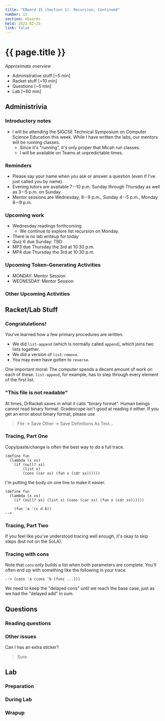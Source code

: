 ```yaml
---
title: "EBoard 15 (Section 1): Recursion, Continued"
number: 15
section: eboards
held: 2022-02-25
link: false
---
```

# {{ page.title }}

_Approximate overview_

* Administrative stuff [~5 min]
* Racket stuff [~10 min]
* Questions [~5 min]
* Lab [~60 min]

Administrivia
-------------

### Introductory notes

* I will be attending the SIGCSE Technical Symposium on Computer Science
  Education this week.  While I have written the labs, our mentors will be
  running classes.
    * Since it's "running", it's only proper that Micah run classes.
    * I will be available on Teams at unpredictable times.

### Reminders

* Please say your name when you ask or answer a question (even if I've
  just called you by name).
* Evening tutors are available 7--10 p.m. Sunday through Thursday as
  well as 3--5 p.m. on Sunday.
* Mentor sessions are Wednesday, 8--9 p.m., Sunday 4--5 p.m., Monday 8--9 p.m.

### Upcoming work

* Wednesday readings forthcoming.  
    * We continue to explore list recursion on Monday.
* There is no lab writeup for today
* Quiz 6 due Sunday: TBD
* MP3 due Thursday the 3rd at 10:30 p.m.
* MP4 due Thursday the 3rd at 10:30 p.m.

### Upcoming Token-Generating Activities

* MONDAY: Mentor Session
* WEDNESDAY: Mentor Session

### Other Upcoming Activities

Racket/Lab Stuff
----------------

### Congratulations! 

You've learned how a few primary procedures are written.

* We did `list-append` (which is normally called `append`), which joins
  two lists together.
* We did a version of `list-remove`.
* You may even have gotten to `reverse`.

One important moral: The computer spends a decent amount of work on
each of these.  `list-append`, for example, has to step through every
element of the first list.

### "This file is not readable"

At times, DrRacket saves in what it calls "binary format".  Human beings
cannot read binary format.  Gradescope isn't good at reading it either.
If you get an error about binary format, please use 

> File -> Save Other -> Save Definitions As Text...

### Tracing, Part One

Copy/paste/change is often the best way to do a full trace.

```
(define fun
  (lambda (x xs)
    (if (null? xs) 
        (list x) 
        (cons (car xs) (fun x (cdr xs))))))
```

I'm putting the body on one line to make it easier.

```
(define fun
  (lambda (x xs)
    (if (null? xs) (list x) (cons (car xs) (fun x (cdr xs))))))
```

```
    (fun 'a '(c d b))
--> 
```

### Tracing, Part Two

If you feel like you've understood tracing well enough, it's okay to
skip steps (but not on the SoLA).

### Tracing with cons

Note that `cons` only builds a list when both parameters are complete.
You'll often end up with something like the following in your trace.

```
--> (cons 'a (cons 'b (func ...)))
```

We need to keep the "delayed cons" until we reach the base case, just
as we had the "delayed add" in sum.

Questions
---------

### Reading questions

### Other issues

Can I has an extra sticker?

> Sure.

Lab
---

### Preparation

### During Lab

### Wrapup


